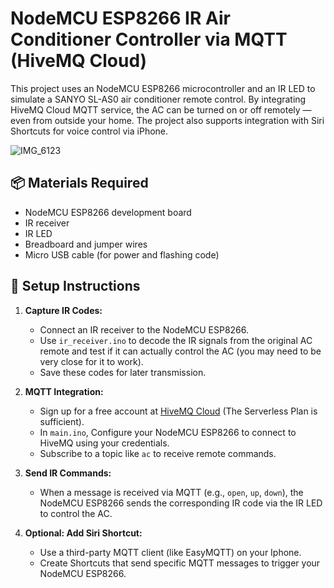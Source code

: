 # NodeMCU ESP8266 IR Air Conditioner Controller via MQTT (HiveMQ Cloud)

This project uses an NodeMCU ESP8266 microcontroller and an IR LED to simulate a SANYO SL-AS0 air conditioner remote control. By integrating HiveMQ Cloud MQTT service, the AC can be turned on or off remotely — even from outside your home. The project also supports integration with Siri Shortcuts for voice control via iPhone.

![IMG_6123](https://github.com/user-attachments/assets/92dbd7a8-1cb5-4cb6-ade0-fed6c71e1f56)

## 📦 Materials Required
- NodeMCU ESP8266 development board
- IR receiver
- IR LED
- Breadboard and jumper wires
- Micro USB cable (for power and flashing code)


## 🔧 Setup Instructions

1. **Capture IR Codes:**
   - Connect an IR receiver to the NodeMCU ESP8266.
   - Use `ir_receiver.ino` to decode the IR signals from the original AC remote and test if it can actually control the AC (you may need to be very close for it to work).
   - Save these codes for later transmission.

2. **MQTT Integration:**
   - Sign up for a free account at [HiveMQ Cloud](https://www.hivemq.com/mqtt-cloud-broker/) (The Serverless Plan is sufficient).
   - In `main.ino`, Configure your NodeMCU ESP8266 to connect to HiveMQ using your credentials.
   - Subscribe to a topic like `ac` to receive remote commands.

3. **Send IR Commands:**
   - When a message is received via MQTT (e.g., `open`, `up`, `down`), the NodeMCU ESP8266 sends the corresponding IR code via the IR LED to control the AC.

4. **Optional: Add Siri Shortcut:**
   - Use a third-party MQTT client (like EasyMQTT) on your Iphone.
   - Create Shortcuts that send specific MQTT messages to trigger your NodeMCU ESP8266.
